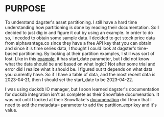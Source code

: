 # PURPOSE
To understand dagster's asset partitioning.  I still have a hard time understanding how partitioning is done by reading their documentation.  So I decided to just dig in and figure it out by using an example. In order to do so, I needed to obtain some sample data.  I decided to get stock price data from alphavantage.co since they have a free API key that you can obtain and since it is time series data, I thought I could look at dagster's time-based partitioning.  By looking at their partition examples, I still was sort of lost.  Like in this [example](https://docs.dagster.io/concepts/partitions-schedules-sensors/partitions#defining-partitioned-assets), it has start_date parameter, but I did not know what the data should be and based on what logic?  Not after some trial and error did I realize what it should be.  I figured out tt depends on what data you currently have.  So if I have a table of data, and the most recent data is 2023-04-21, then I should set the start_date to be 2023-04-22.

I was using duckdb IO manager, but I soon learned dagster's documentation for duckdb integration isn't as complete as their Snowflake documenation.  It was not until I looked at their Snowflake's [documenation](https://docs.dagster.io/integrations/snowflake/reference#storing-partitioned-assets) did I learn that I need to add the metadata= parameter to add the partition_expr key and it's value. 
